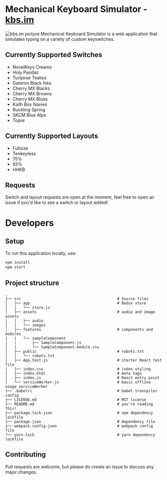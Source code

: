 # Mechanical Keyboard Simulator - [kbs.im](https://kbs.im)
![kbs.im picture](https://github.com/tplai/kbsim/blob/master/src/assets/images/demo.PNG)
Mechanical Keyboard Simulator is a web application that simulates typing on a variety of custom keyswitches.

## Currently Supported Switches
- NovelKeys Creams
- Holy Pandas
- Turqoise Tealios
- Gateron Black Inks
- Cherry MX Blacks
- Cherry MX Browns
- Cherry MX Blues
- Kailh Box Navies
- Buckling Spring
- SKCM Blue Alps
- Topre

## Currently Supported Layouts
- Fullsize
- Tenkeyless
- 75%
- 65%
- HHKB

## Requests
Switch and layout requests are open at the moment, feel free to open an issue if you'd like to see a switch or layout added!

# Developers

## Setup
To run this application locally, use:

```bash
npm install
npm start
```

## Project structure
    .
    ├── src                                           # Source files
    │   ├── app                                       # Redux store
    |   |   └── store.js
    │   ├── assets                                    # audio and image assets
    |   |   ├── audio  
    |   |   └── images
    │   ├── features                                  # components and modules
    |   |   └── sampleComponent
    |   |       ├── SampleComponent.js
    |   |       └── SampleComponent.module.css
    │   ├── public                                    # robots.txt
    |   |   └── robots.txt
    |   ├── App.test.js                               # starter React test file
    |   ├── index.css                                 # index styling
    |   ├── index.html                                # meta tags
    |   ├── index.js                                  # React entry point
    |   └── serviceWorker.js                          # basic offline usage serviceWorker
    ├── .babelrc                                      # babel transpiler config
    ├── LICENSE.md                                    # MIT license
    ├── README.md                                     # you're reading this!
    ├── package.lock.json                             # npm dependency lockfile
    ├── package.json                                  # dependency file
    ├── webpack.config.json                           # webpack config file
    └── yarn.lock                                     # yarn dependency lockfile

## Contributing
Pull requests are welcome, but please do create an issue to discuss any major changes.
